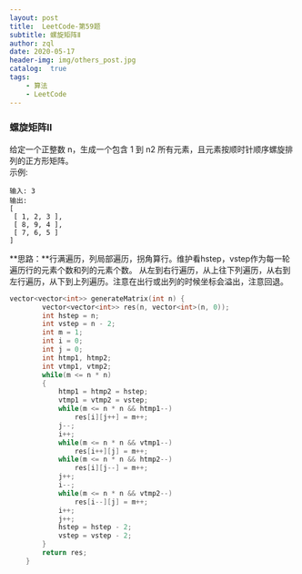 ```yaml
---
layout: post
title:  LeetCode-第59题
subtitle: 螺旋矩阵Ⅱ
author: zql
date: 2020-05-17
header-img: img/others_post.jpg
catalog:  true
tags:
    - 算法
    - LeetCode
---
```

### 螺旋矩阵Ⅱ  
给定一个正整数 n，生成一个包含 1 到 n2 所有元素，且元素按顺时针顺序螺旋排列的正方形矩阵。  
示例:  
```
输入: 3
输出:
[
 [ 1, 2, 3 ],
 [ 8, 9, 4 ],
 [ 7, 6, 5 ]
]
```
**思路：**行满遍历，列局部遍历，拐角算行。维护看hstep，vstep作为每一轮遍历行的元素个数和列的元素个数。
从左到右行遍历，从上往下列遍历，从右到左行遍历，从下到上列遍历。注意在出行或出列的时候坐标会溢出，注意回退。  
```c++
vector<vector<int>> generateMatrix(int n) {
        vector<vector<int>> res(n, vector<int>(n, 0));
        int hstep = n;
        int vstep = n - 2;
        int m = 1;
        int i = 0;
        int j = 0;
        int htmp1, htmp2;
        int vtmp1, vtmp2;
        while(m <= n * n)
        {
            htmp1 = htmp2 = hstep;
            vtmp1 = vtmp2 = vstep;
            while(m <= n * n && htmp1--)
                res[i][j++] = m++;
            j--;
            i++;
            while(m <= n * n && vtmp1--)
                res[i++][j] = m++;
            while(m <= n * n && htmp2--)
                res[i][j--] = m++;
            j++;
            i--;
            while(m <= n * n && vtmp2--)
                res[i--][j] = m++;
            i++;
            j++;
            hstep = hstep - 2;
            vstep = vstep - 2;
        }
        return res;
    }
```
